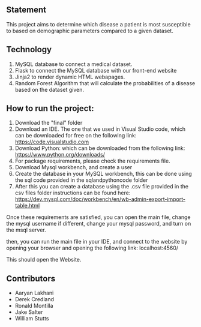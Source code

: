 ## Statement
This project aims to determine which disease a patient is most susceptible to based on demographic parameters compared to a given dataset. 
## Technology
1. MySQL database to connect a medical dataset.
2. Flask to connect the MySQL database with our front-end website
3. Jinja2 to render dynamic HTML webapages.
4. Random Forest Algorithm that will calculate the probabilities of a disease based on the dataset given.
   
## How to run the project:
  1. Download the "final" folder
  2. Download an IDE. The one that we used in Visual Studio code, which can be downloaded for free on the following link: https://code.visualstudio.com
  3. Download Python: which can be downloaded from the following link: https://www.python.org/downloads/
  4. For package requirements, please check the requirements file.
  5. Download Mysql workbench, and create a user
  6. Create the database in your MySQL workbench, this can be done using the sql code provided in the sqlandpythoncode folder
  7. After this you can create a database using the .csv file provided in the csv files folder instructions can be found here: https://dev.mysql.com/doc/workbench/en/wb-admin-export-import-table.html

Once these requirements are satisfied, you can open the main file, change the mysql username if different, change your mysql password, and turn on the msql server.

then, you can run the main file in your IDE, and connect to the website by opening your browser and opening the following link: localhost:4560/

This should open the Website.

## Contributors
- Aaryan Lakhani 
- Derek Credland
- Ronald Montilla
- Jake Salter
- William Stutts
